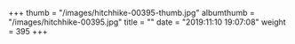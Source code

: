 +++
thumb = "/images/hitchhike-00395-thumb.jpg"
albumthumb = "/images/hitchhike-00395.jpg"
title = ""
date = "2019:11:10 19:07:08"
weight = 395
+++
